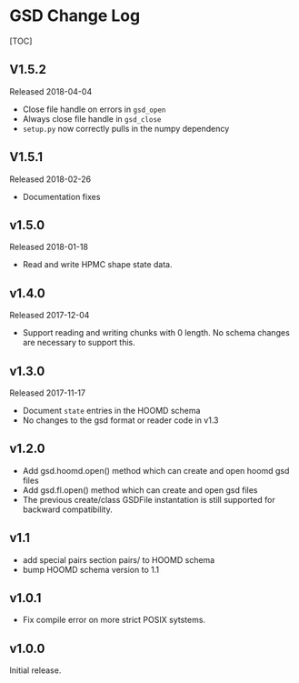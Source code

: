 # GSD Change Log

[TOC]

## V1.5.2

Released 2018-04-04

* Close file handle on errors in `gsd_open`
* Always close file handle in `gsd_close`
* `setup.py` now correctly pulls in the numpy dependency

## V1.5.1

Released 2018-02-26

* Documentation fixes

## v1.5.0

Released 2018-01-18

* Read and write HPMC shape state data.

## v1.4.0

Released 2017-12-04

* Support reading and writing chunks with 0 length. No schema changes are necessary to support this.

## v1.3.0

Released 2017-11-17

* Document `state` entries in the HOOMD schema
* No changes to the gsd format or reader code in v1.3

## v1.2.0

* Add gsd.hoomd.open() method which can create and open hoomd gsd files
* Add gsd.fl.open() method which can create and open gsd files
* The previous create/class GSDFile instantation is still supported
  for backward compatibility.

## v1.1

* add special pairs section pairs/ to HOOMD schema
* bump HOOMD schema version to 1.1

## v1.0.1

* Fix compile error on more strict POSIX sytstems.

## v1.0.0

Initial release.
